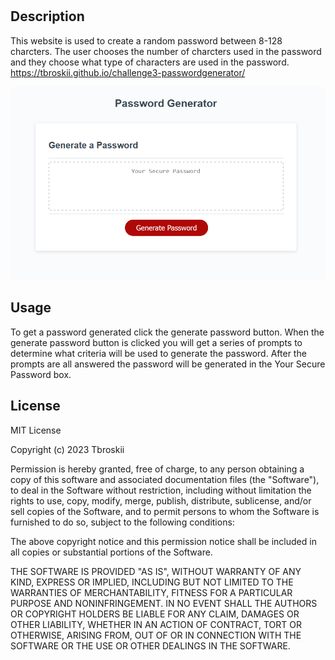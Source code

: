 # <Password Generator>

## Description

This website is used to create a random password between 8-128 charcters. The user chooses the number of charcters used in the password
and they choose what type of characters are used in the password. https://tbroskii.github.io/challenge3-passwordgenerator/

![website landing page](image-1.png)

## Usage
To get a password generated click the generate password button. When the generate password button is clicked you will get a series of prompts to determine what criteria will be used to generate the password. After the prompts are all answered the password will be generated in the Your Secure Password box.

## License
MIT License

Copyright (c) 2023 Tbroskii

Permission is hereby granted, free of charge, to any person obtaining a copy
of this software and associated documentation files (the "Software"), to deal
in the Software without restriction, including without limitation the rights
to use, copy, modify, merge, publish, distribute, sublicense, and/or sell
copies of the Software, and to permit persons to whom the Software is
furnished to do so, subject to the following conditions:

The above copyright notice and this permission notice shall be included in all
copies or substantial portions of the Software.

THE SOFTWARE IS PROVIDED "AS IS", WITHOUT WARRANTY OF ANY KIND, EXPRESS OR
IMPLIED, INCLUDING BUT NOT LIMITED TO THE WARRANTIES OF MERCHANTABILITY,
FITNESS FOR A PARTICULAR PURPOSE AND NONINFRINGEMENT. IN NO EVENT SHALL THE
AUTHORS OR COPYRIGHT HOLDERS BE LIABLE FOR ANY CLAIM, DAMAGES OR OTHER
LIABILITY, WHETHER IN AN ACTION OF CONTRACT, TORT OR OTHERWISE, ARISING FROM,
OUT OF OR IN CONNECTION WITH THE SOFTWARE OR THE USE OR OTHER DEALINGS IN THE
SOFTWARE.
 
